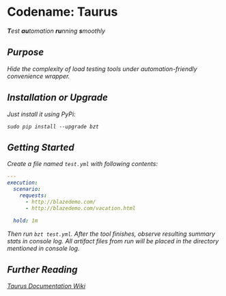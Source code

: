 # Codename: Taurus

<i><b>T</b>est <b>au</b>tomation <b>ru</b>nning <b>s</b>moothly

## Purpose
Hide the complexity of load testing tools under automation-friendly convenience wrapper.

## Installation or Upgrade

Just install it using PyPi:
```
sudo pip install --upgrade bzt
```

## Getting Started

Create a file named `test.yml` with following contents:

```yaml
---
execution:
  scenario:
    requests:
      - http://blazedemo.com/
      - http://blazedemo.com/vacation.html

  hold: 1m
```

Then run `bzt test.yml`. After the tool finishes,
observe resulting summary stats in console log. All artifact files from run
will be placed in the directory mentioned in console log.

## Further Reading

[Taurus Documentation Wiki](https://github.com/Blazemeter/taurus/wiki)